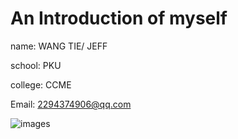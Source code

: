 <html>
<body>
<h1>An Introduction of myself</h1>
name: WANG TIE/ JEFF
  
school: PKU 

college: CCME

Email: 2294374906@qq.com

![images](https://github.com/WTQP/homepage/blob/master/erftgdfghj.png)
</body>
</html>

